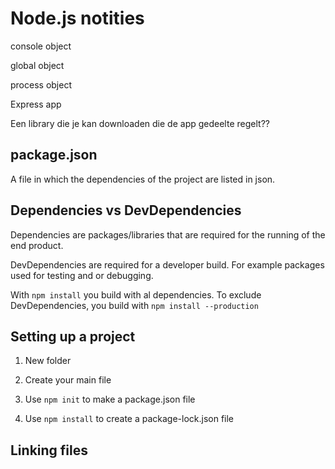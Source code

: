 # Node.js notities

console object

global object

process object

Express app

Een library die je kan downloaden die de app gedeelte regelt??

## package.json

A file in which the dependencies of the project are listed in json.

## Dependencies vs  DevDependencies

Dependencies are packages/libraries that are required for the running of the end product.

DevDependencies are required for a developer build. For example packages used for testing and or debugging.

With `npm install` you build with al dependencies. To exclude DevDependencies, you build with `npm install --production`

## Setting up a project

1. New folder

2. Create your main file

3. Use `npm init` to make a package.json file

4. Use `npm install` to create a package-lock.json file

## Linking files
